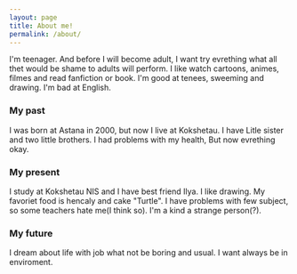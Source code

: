```yaml
---
layout: page
title: About me!
permalink: /about/
---
```


I'm teenager. And before I will become adult, I want try evrething what all thet would be shame to adults will perform.
I like watch cartoons, animes, filmes and read fanfiction or book. I'm good at tenees, sweeming and drawing. I'm bad at English.

### My past
I was born at Astana in 2000, but now I live at Kokshetau. I have Litle sister and two little brothers.
I had problems with my health, But now evrething okay.

### My present
I study at Kokshetau NIS and I have best friend Ilya. I like drawing. My favoriet food is hencaly and cake "Turtle".
I have problems with few subject, so some teachers hate me(I think so). I'm a kind a strange person(?).

### My future
I dream about life with job what not be boring and usual. I want always be in enviroment.


